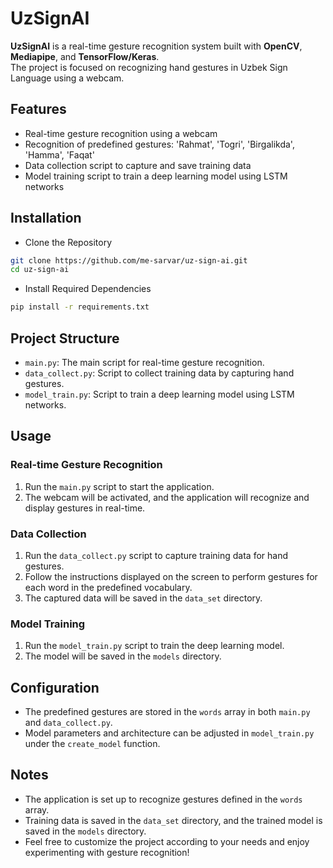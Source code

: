 # UzSignAI

**UzSignAI** is a real-time gesture recognition system built with **OpenCV**, **Mediapipe**, and **TensorFlow/Keras**.  
The project is focused on recognizing hand gestures in Uzbek Sign Language using a webcam.

## Features

- Real-time gesture recognition using a webcam
- Recognition of predefined gestures: 'Rahmat', 'Togri', 'Birgalikda', 'Hamma', 'Faqat'
- Data collection script to capture and save training data
- Model training script to train a deep learning model using LSTM networks

## Installation
- Clone the Repository
```bash
git clone https://github.com/me-sarvar/uz-sign-ai.git
cd uz-sign-ai
```
- Install Required Dependencies
```bash
pip install -r requirements.txt
```
## Project Structure

- `main.py`: The main script for real-time gesture recognition.
- `data_collect.py`: Script to collect training data by capturing hand gestures.
- `model_train.py`: Script to train a deep learning model using LSTM networks.

## Usage

### Real-time Gesture Recognition

1. Run the `main.py` script to start the application.
2. The webcam will be activated, and the application will recognize and display gestures in real-time.

### Data Collection

1. Run the `data_collect.py` script to capture training data for hand gestures.
2. Follow the instructions displayed on the screen to perform gestures for each word in the predefined vocabulary.
3. The captured data will be saved in the `data_set` directory.

### Model Training

1. Run the `model_train.py` script to train the deep learning model.
2. The model will be saved in the `models` directory.

## Configuration

- The predefined gestures are stored in the `words` array in both `main.py` and `data_collect.py`.
- Model parameters and architecture can be adjusted in `model_train.py` under the `create_model` function.

## Notes

- The application is set up to recognize gestures defined in the `words` array.
- Training data is saved in the `data_set` directory, and the trained model is saved in the `models` directory.
- Feel free to customize the project according to your needs and enjoy experimenting with gesture recognition!
